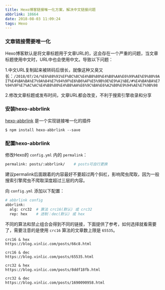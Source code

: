 ```yaml
---
title: Hexo博客链接唯一化方案，解决中文链接问题
abbrlink: 18664
date: 2018-08-03 11:09:24
tags: Hexo
---
```


### 文章链接需要唯一化
Hexo博客默认是将文章标题用于文章URL的，这会存在一个严重的问题，当文章标题使用中文时，URL中也会使用中文。导致以下问题：

1.中文URL复制起来被转码后很长，就像这种又臭又长：``/2018/07/24/%E6%88%91%EF%BC%8C%E4%B8%80%E4%B8%AA%E6%99%AE%E9%80%9AIT%E4%BA%BA%E7%9A%84%E7%94%9F%E6%B6%AF%E5%9B%9E%E9%A1%BE/#%E4%BA%BA%E7%94%9F%E7%AC%AC%E4%B8%80%E4%B8%AA%E6%9C%BA%E6%A2%B0%E9%94%AE%E7%9B%98``

2.修改文章标题或发布时间，文章URL都会改变，不利于搜索引擎收录和分享

### 安装hexo-abbrlink
[hexo-abbrlink](https://github.com/rozbo/hexo-abbrlink) 是一个实现链接唯一化的插件

```Shell
$ npm install hexo-abbrlink --save
```

### 配置hexo-abbrlink
修改Hexo的 ``config.yml`` 内的 ``permalink``：

```Bash
permalink: posts/:abbrlink/    # posts可自行更换
```

建议permalink后面跟着的内容最好不要超过两个斜杠，影响爬虫爬取，因为一般搜索引擎爬虫不爬取深度超过三层的内容。

向 ``config.yml`` 添加以下配置：

```Bash
# abbrlink config
abbrlink:
  alg: crc32  # 算法 crc16(默认) 或 crc32
  rep: hex    # 进制：dec(默认) 或 hex
```

不同的算法和禁止组合会得到不同的链接，下面提供了参考，如何选择就看需要了，需要注意的是使用 ``crc16`` 算法的文章数上限是 ``65535``。

```
crc16 & hex
https://blog.vinlic.com/posts/66c8.html

crc16 & dec
https://blog.vinlic.com/posts/65535.html

crc32 & hex
https://blog.vinlic.com/posts/8ddf18fb.html

crc32 & dec
https://blog.vinlic.com/posts/1690090958.html
```